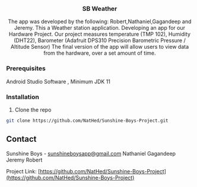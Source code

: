 <!--
**Template from https://github.com/othneildrew/Best-README-Template/blob/master/BLANK_README.md
-->
<br />
<p align="center">
  <a href="https://github.com/NatHed/Sunshine-Boys-Project">
  </a>

  <h3 align="center">SB Weather</h3>

  <p align="center">
   The app was developed by the following: Robert,Nathaniel,Gagandeep and Jeremy. This a Weather station application. Developing an app for our Hardware Project. Our project measures temperature (TMP 102), Humidity (DHT22), Barometer (Adafruit DPS310 Precision Barometric Pressure / Altitude Sensor) The final version of the app will allow users to view data from the hardware, over a set amount of time.




### Prerequisites
Android Studio Software
, Minimum JDK 11


### Installation

1. Clone the repo
```sh
git clone https://github.com/NatHed/Sunshine-Boys-Project.git
```


<!-- CONTACT -->
## Contact

Sunshine Boys - sunshineboysapp@gmail.com
Nathaniel
Gagandeep
Jeremy
Robert

Project Link: [https://github.com/NatHed/Sunshine-Boys-Project](https://github.com/NatHed/Sunshine-Boys-Project)





<!-- MARKDOWN LINKS & IMAGES -->
<!-- https://www.markdownguide.org/basic-syntax/#reference-style-links -->
[contributors-shield]: https://img.shields.io/github/contributors/github_username/repo.svg?style=flat-square
[contributors-url]: https://github.com/github_username/repo/graphs/contributors
[forks-shield]: https://img.shields.io/github/forks/github_username/repo.svg?style=flat-square
[forks-url]: https://github.com/github_username/repo/network/members
[stars-shield]: https://img.shields.io/github/stars/github_username/repo.svg?style=flat-square
[stars-url]: https://github.com/github_username/repo/stargazers
[issues-shield]: https://img.shields.io/github/issues/github_username/repo.svg?style=flat-square
[issues-url]: https://github.com/github_username/repo/issues
[license-shield]: https://img.shields.io/github/license/github_username/repo.svg?style=flat-square
[license-url]: https://github.com/github_username/repo/blob/master/LICENSE.txt
[linkedin-shield]: https://img.shields.io/badge/-LinkedIn-black.svg?style=flat-square&logo=linkedin&colorB=555
[linkedin-url]: https://linkedin.com/in/github_username
[product-screenshot]: images/screenshot.png
